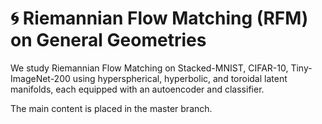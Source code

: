 # 🌀 Riemannian Flow Matching (RFM) on General Geometries

We study Riemannian Flow Matching on Stacked-MNIST, CIFAR-10, Tiny-ImageNet-200 using hyperspherical, hyperbolic, and toroidal latent manifolds, each equipped with an autoencoder and classifier.

The main content is placed in the master branch.
